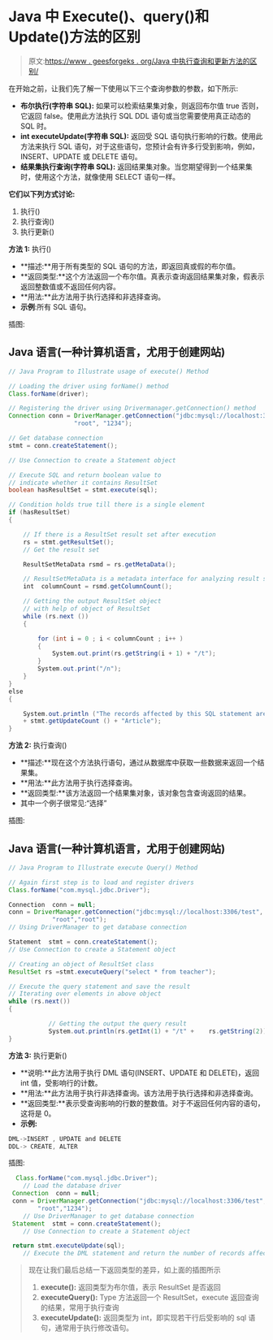# Java 中 Execute()、query()和 Update()方法的区别

> 原文:[https://www . geesforgeks . org/Java 中执行查询和更新方法的区别/](https://www.geeksforgeeks.org/difference-between-execute-query-and-update-methods-in-java/)

在开始之前，让我们先了解一下使用以下三个查询参数的参数，如下所示:

*   **布尔执行(字符串 SQL):** 如果可以检索结果集对象，则返回布尔值 true 否则，它返回 false。使用此方法执行 SQL DDL 语句或当您需要使用真正动态的 SQL 时。
*   **int executeUpdate(字符串 SQL):** 返回受 SQL 语句执行影响的行数。使用此方法来执行 SQL 语句，对于这些语句，您预计会有许多行受到影响，例如，INSERT、UPDATE 或 DELETE 语句。
*   **结果集执行查询(字符串 SQL):** 返回结果集对象。当您期望得到一个结果集时，使用这个方法，就像使用 SELECT 语句一样。

**它们以下列方式讨论:**

1.  执行()
2.  执行查询()
3.  执行更新()

**方法 1:** 执行()

*   **描述:**用于所有类型的 SQL 语句的方法，即返回真或假的布尔值。
*   **返回类型:**这个方法返回一个布尔值。真表示查询返回结果集对象，假表示返回整数值或不返回任何内容。
*   **用法:**此方法用于执行选择和非选择查询。
*   **示例**:所有 SQL 语句。

插图:

## Java 语言(一种计算机语言，尤用于创建网站)

```java
// Java Program to Illustrate usage of execute() Method

// Loading the driver using forName() method 
Class.forName(driver);

// Registering the driver using Drivermanager.getConnection() method 
Connection conn = DriverManager.getConnection("jdbc:mysql://localhost:3306/test",
                  "root", "1234");

// Get database connection
stmt = conn.createStatement();

// Use Connection to create a Statement object

// Execute SQL and return boolean value to 
// indicate whether it contains ResultSet
boolean hasResultSet = stmt.execute(sql);

// Condition holds true till there is a single element 
if (hasResultSet) 
{

    // If there is a ResultSet result set after execution
    rs = stmt.getResultSet();
    // Get the result set

    ResultSetMetaData rsmd = rs.getMetaData();

    // ResultSetMetaData is a metadata interface for analyzing result sets
    int  columnCount = rsmd.getColumnCount();

    // Getting the output ResultSet object
    // with help of object of ResultSet 
    while (rs.next ()) 
    {

        for (int i = 0 ; i < columnCount ; i++ ) 
        {
            System.out.print(rs.getString(i + 1) + "/t");
        }
        System.out.print("/n");
    }
} 
else 
{

    System.out.println ("The records affected by this SQL statement are" 
    + stmt.getUpdateCount () + "Article");
}
```

**方法 2:** 执行查询()

*   **描述:**现在这个方法执行语句，通过从数据库中获取一些数据来返回一个结果集。
*   **用法:**此方法用于执行选择查询。
*   **返回类型:**该方法返回一个结果集对象，该对象包含查询返回的结果。
*   其中一个例子很常见:“选择”

插图:

## Java 语言(一种计算机语言，尤用于创建网站)

```java
// Java Program to Illustrate execute Query() Method 

// Again first step is to load and register drivers   
Class.forName("com.mysql.jdbc.Driver");

Connection  conn = null;
conn = DriverManager.getConnection("jdbc:mysql://localhost:3306/test",
            "root","root");
// Using DriverManager to get database connection

Statement  stmt = conn.createStatement();
// Use Connection to create a Statement object

// Creating an object of ResultSet class 
ResultSet rs =stmt.executeQuery("select * from teacher");

// Execute the query statement and save the result
// Iterating over elements in above object 
while (rs.next()) 
{

           // Getting the output the query result
           System.out.println(rs.getInt(1) + "/t" +    rs.getString(2));  
}
```

**方法 3:** 执行更新()

*   **说明:**此方法用于执行 DML 语句(INSERT、UPDATE 和 DELETE)，返回 int 值，受影响行的计数。
*   **用法:**此方法用于执行非选择查询。该方法用于执行选择和非选择查询。
*   **返回类型:**表示受查询影响的行数的整数值。对于不返回任何内容的语句，这将是 0。
*   **示例:**

```java
DML->INSERT , UPDATE and DELETE
DDL-> CREATE, ALTER
```

插图:

```java
  Class.forName("com.mysql.jdbc.Driver");
    // Load the database driver
 Connection  conn = null;
 conn = DriverManager.getConnection("jdbc:mysql://localhost:3306/test",
        "root","1234");
    // Use DriverManager to get database connection
 Statement  stmt = conn.createStatement();
    // Use Connection to create a Statement object

 return stmt.executeUpdate(sql);
    // Execute the DML statement and return the number of records affected
```

> 现在让我们最后总结一下返回类型的差异，如上面的插图所示
> 
> 1.  **execute():** 返回类型为布尔值，表示 ResultSet 是否返回
> 2.  **executeQuery():** Type 方法返回一个 ResultSet，execute 返回查询的结果，常用于执行查询
> 3.  **executeUpdate():** 返回类型为 int，即实现若干行后受影响的 sql 语句，通常用于执行修改语句。
